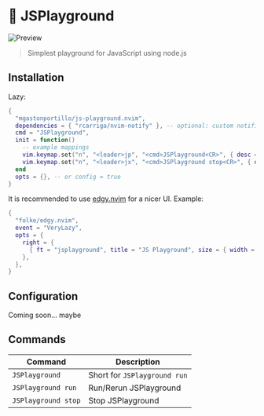 # 🛝 JSPlayground

![Preview](https://github.com/mgastonportillo/js-playground.nvim/assets/106234166/6e8fa5a6-4ea9-4e93-8930-05dd8f1cdc3d)

> Simplest playground for JavaScript using node.js

## Installation

Lazy:

```lua
{
  "mgastonportillo/js-playground.nvim",
  dependencies = { "rcarriga/nvim-notify" }, -- optional: custom notifications
  cmd = "JSPlayground",
  init = function()
    -- example mappings
    vim.keymap.set("n", "<leader>jp", "<cmd>JSPlayground<CR>", { desc = "Run JSPlayground" })
    vim.keymap.set("n", "<leader>jx", "<cmd>JSPlayground stop<CR>", { desc = "Stop JSPlayground" })
  end
  opts = {}, -- or config = true
}
```

It is recommended to use [edgy.nvim](https://github.com/folke/edgy.nvim) for a nicer UI. Example:

```lua
{
  "folke/edgy.nvim",
  event = "VeryLazy",
  opts = {
    right = {
      { ft = "jsplayground", title = "JS Playground", size = { width = 0.45 } },
    },
  },
}
```

## Configuration

Coming soon... maybe

## Commands

| Command | Description |
| --- | --- |
| `JSPlayground` | Short for `JSPlayground run` |
| `JSPlayground run` | Run/Rerun JSPlayground |
| `JSPlayground stop` | Stop JSPlayground |
